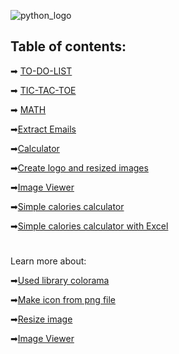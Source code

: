 


![python_logo](https://logos-world.net/wp-content/uploads/2021/10/Python-Logo.png)

## Table of contents:

➡ [TO-DO-LIST](https://github.com/GeorgiDN/python-mini-projects/tree/main/TO_DO_LIST)

➡ [TIC-TAC-TOE](https://github.com/GeorgiDN/python-mini-projects/tree/main/TIC_TAC_TOE)

➡ [MATH](https://github.com/GeorgiDN/python-mini-projects/tree/main/MATH)

➡[Extract Emails](https://github.com/GeorgiDN/python-mini-projects/tree/main/Extract_emails)

➡[Calculator](https://github.com/GeorgiDN/python-mini-projects/tree/main/Calculator)

➡[Create logo and resized images](https://github.com/GeorgiDN/python-mini-projects/tree/main/Create%20logo%20and%20resized%20images)

➡[Image Viewer](https://github.com/GeorgiDN/python-mini-projects/tree/main/Image%20Viewer)


➡[Simple calories calculator](https://github.com/GeorgiDN/python-mini-projects/tree/main/Simple%20Calories%20Calculator)

➡[Simple calories calculator with Excel](https://github.com/GeorgiDN/python-mini-projects/tree/main/Simple%20Calories%20Calculator%20with%20Excel)






 #
 Learn more about:
 
➡[Used library colorama](https://pypi.org/project/colorama/)

➡[Make icon from png file](https://www.geeksforgeeks.org/convert-png-to-ico-with-pillow-in-python/)

➡[Resize image](https://imagekit.io/blog/image-resizing-in-python/)

➡[Image Viewer](https://www.geeksforgeeks.org/image-viewer-app-in-python-using-tkinter/)


